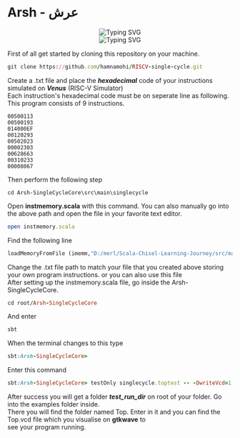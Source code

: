 <h1><b>Arsh - عرش </b> </h1>

<div align='center'><img src="https://readme-typing-svg.demolab.com?font=Arial&size=22&pause=1000&color=89CFF0&multiline=true&width=435&lines=RISC-V+Single+Cycle+Core" alt="Typing SVG" /><br>
<img src="https://readme-typing-svg.demolab.com?font=Arial&size=18&pause=1000&color=F7F7F7&multiline=true&width=435&lines=Designed+by+Hamna+Mohiuddin" alt="Typing SVG" />
</div>

First of all get started by cloning this repository on your machine.

```ruby
git clone https://github.com/hamnamohi/RISCV-single-cycle.git
```

Create a .txt file and place the ***hexadecimal*** code of your instructions simulated on ***Venus*** (RISC-V Simulator)\
Each instruction's hexadecimal code must be on seperate line as following. This program consists of 9 instructions.

```
00500113
00500193
014000EF
00120293
00502023
00002303
00628663
00310233
00008067
```
Then perform the following step
```
cd Arsh-SingleCycleCore\src\main\singlecycle
```
Open **instmemory.scala** with this command. You can also manually go into the above path and open the file in your favorite text editor.
```ruby
open instmemory.scala
```
Find the following line
``` python
loadMemoryFromFile (imemm,"D:/merl/Scala-Chisel-Learning-Journey/src/main/scala/singlecycle/abc.txt")
```
Change the .txt file path to match your file that you created above storing your own program instructions. or you can also use this file\
After setting up the instmemory.scala file, go inside the Arsh-SingleCycleCore.
```ruby
cd root/Arsh-SingleCycleCore
```
And enter
```ruby
sbt
```
When the terminal changes to this type
```ruby
sbt:Arsh-SingleCycleCore>
```
Enter this command
```ruby
sbt:Arsh-SingleCycleCore> testOnly singlecycle.toptest -- -DwriteVcd=1
```

After success you will get a folder ***test_run_dir*** on root of your folder. Go into the examples folder inside.\
There you will find the folder named Top. Enter in it and you can find the Top.vcd file which you visualise on **gtkwave** to\
see your program running.
